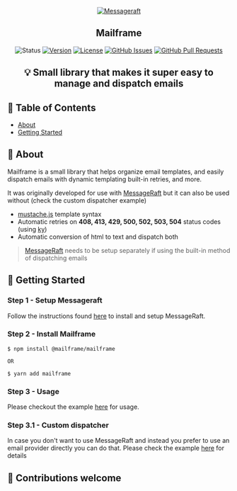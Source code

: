 <p align="center">
  <a href="" rel="noopener">
 <img src="https://i.imgur.com/CSXjuZL.jpg" alt="Messageraft"></a>
</p>

<h2 align="center">Mailframe</h3>

<div align="center">

![Status](https://img.shields.io/badge/status-active-success.svg)
[![Version](https://img.shields.io/npm/v/@mailframe/mailframe.svg)](https://npmjs.org/package/@mailframe/cli)
[![License](https://img.shields.io/npm/l/@mailframe/mailframe)](https://github.com/pitops/mailframe/blob/main/package.json)
[![GitHub Issues](https://img.shields.io/github/issues/pitops/mailframe.svg)](https://github.com/pitops/mailframe/issues)
[![GitHub Pull Requests](https://img.shields.io/github/issues-pr/pitops/mailframe.svg)](https://github.com/pitops/mailframe/pulls)
</div>

## <p align = "center">💡 Small library that makes it super easy to manage and dispatch emails</p>

## 📝 Table of Contents

<!-- toc -->
- [About](#about)
- [Getting Started](#getting-started)
<!-- tocstop -->

<!-- about -->
## 🧐 About <a name = "about"></a>
Mailframe is a small library that helps organize email templates, and easily dispatch emails with dynamic templating built-in retries, and more.

It was originally developed for use with [MessageRaft](https://github.com/messageraft/cli) but it can also be used without (check the custom dispatcher example)

* [mustache.js](https://github.com/janl/mustache.js/) template syntax
* Automatic retries on **408, 413, 429, 500, 502, 503, 504** status codes (using  [ky](https://github.com/sindresorhus/ky))
* Automatic conversion of html to text and dispatch both

> [MessageRaft](https://github.com/messageraft/cli) needs to be setup separately if using the built-in method of dispatching emails

<!-- aboutstop -->

## 🏁 Getting Started <a name ="getting-started"></a>

### Step 1 - Setup Messageraft

Follow the instructions found [here](https://github.com/messageraft/cli) to install and setup MessageRaft.

### Step 2 - Install Mailframe

```sh-session
$ npm install @mailframe/mailframe

OR

$ yarn add mailframe 
```

### Step 3 - Usage

Please checkout the example [here](https://github.com/pitops/mailframe/tree/main/examples/default-usage) for usage.

### Step 3.1 - Custom dispatcher

In case you don't want to use MessageRaft and instead you prefer to use an email provider directly you can do that. Please check the example [here](https://github.com/pitops/mailframe/tree/main/examples/custom-dispatcher) for details

## 🤝 Contributions welcome
